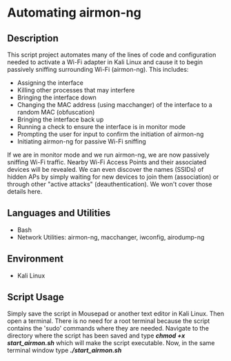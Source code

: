 # Automating airmon-ng

<!--[Here is the script](https://github.com/blaine-geiger/automate-airmon/blob/3ad9ea8e4f90689b05adba1e046b33a0443ecb06/start_airmon.sh)-->

## Description
This script project automates many of the lines of code and configuration needed to activate a Wi-Fi adapter in Kali Linux and cause it to begin passively sniffing surrounding Wi-Fi (airmon-ng).
This includes:
- Assigning the interface
- Killing other processes that may interfere
- Bringing the interface down
- Changing the MAC address (using macchanger) of the interface to a random MAC (obfuscation)
- Bringing the interface back up
- Running a check to ensure the interface is in monitor mode
- Prompting the user for input to confirm the initiation of airmon-ng
- Initiating airmon-ng for passive Wi-Fi sniffing

If we are in monitor mode and we run airmon-ng, we are now passively sniffing Wi-Fi traffic. Nearby Wi-Fi Access Points and their associated devices will be revealed. We can even discover the names (SSIDs) 
of hidden APs by simply waiting for new devices to join them (association) or through other "active attacks" (deauthentication). We won't cover those details here.

## Languages and Utilities

- Bash
- Network Utilities: airmon-ng, macchanger, iwconfig, airodump-ng

## Environment

- Kali Linux

## Script Usage

Simply save the script in Mousepad or another text editor in Kali Linux. Then open a terminal. There is no need for a root terminal because the script contains the 'sudo' commands where they are
needed. Navigate to the directory where the script has been saved and type <b><i>chmod +x start_airmon.sh</i></b>  which will make the script executable. Now, in the same terminal window type <b><i> ./start_airmon.sh</i></b>



<!--
 ```diff
- text in red
+ text in green
! text in orange
# text in gray
@@ text in purple (and bold)@@
```
--!>

